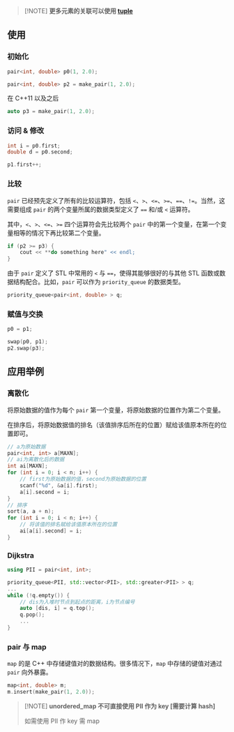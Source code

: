 
> [!NOTE] **更多元素的关联可以使用 [tuple](lang/new#stdtuple)**

## 使用

### 初始化

```cpp
pair<int, double> p0(1, 2.0);
```

```cpp
pair<int, double> p2 = make_pair(1, 2.0);
```

在 C++11 以及之后

```cpp
auto p3 = make_pair(1, 2.0);
```

### 访问 & 修改

```cpp
int i = p0.first;
double d = p0.second;
```

```cpp
p1.first++;
```

### 比较

`pair` 已经预先定义了所有的比较运算符，包括 `<`、`>`、`<=`、`>=`、`==`、`!=`。当然，这需要组成 `pair` 的两个变量所属的数据类型定义了 `==` 和/或 `<` 运算符。

其中，`<`、`>`、`<=`、`>=` 四个运算符会先比较两个 `pair` 中的第一个变量，在第一个变量相等的情况下再比较第二个变量。

```cpp
if (p2 >= p3) {
    cout << **do something here" << endl;
}
```

由于 `pair` 定义了 STL 中常用的 `<` 与 `==`，使得其能够很好的与其他 STL 函数或数据结构配合。比如，`pair` 可以作为 `priority_queue` 的数据类型。

```cpp
priority_queue<pair<int, double> > q;
```

### 赋值与交换

```cpp
p0 = p1;
```

```cpp
swap(p0, p1);
p2.swap(p3);
```

## 应用举例

### 离散化

将原始数据的值作为每个 `pair` 第一个变量，将原始数据的位置作为第二个变量。

在排序后，将原始数据值的排名（该值排序后所在的位置）赋给该值原本所在的位置即可。

```cpp
// a为原始数据
pair<int, int> a[MAXN];
// ai为离散化后的数据
int ai[MAXN];
for (int i = 0; i < n; i++) {
    // first为原始数据的值，second为原始数据的位置
    scanf("%d", &a[i].first);
    a[i].second = i;
}
// 排序
sort(a, a + n);
for (int i = 0; i < n; i++) {
    // 将该值的排名赋给该值原本所在的位置
    ai[a[i].second] = i;
}
```

### Dijkstra

```cpp
using PII = pair<int, int>;

priority_queue<PII, std::vector<PII>, std::greater<PII> > q;
...
while (!q.empty()) {
    // dis为入堆时节点到起点的距离，i为节点编号
    auto [dis, i] = q.top();
    q.pop();
    ...
}
```

### pair 与 map

`map` 的是 C++ 中存储键值对的数据结构。很多情况下，`map` 中存储的键值对通过 `pair` 向外暴露。

```cpp
map<int, double> m;
m.insert(make_pair(1, 2.0));
```

> [!NOTE] **unordered_map 不可直接使用 PII 作为 key [需要计算 hash]**
> 
> 如需使用 PII 作 key 需 map